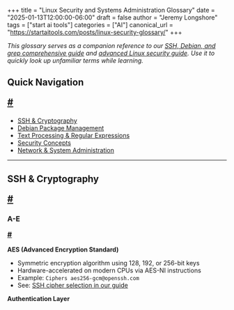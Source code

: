 +++
title = "Linux Security and Systems Administration Glossary"
date = "2025-01-13T12:00:00-06:00"
draft = false
author = "Jeremy Longshore"
tags = ["start ai tools"]
categories = ["AI"]
canonical_url = "https://startaitools.com/posts/linux-security-glossary/"
+++

<p><em>This glossary serves as a companion reference to our <a href="https://startaitools.com/posts/ssh-deb-grep-comprehensive-guide/">SSH, Debian, and grep comprehensive guide</a> and <a href="https://startaitools.com/posts/advanced-linux-security-ssh-debian-text-processing/">advanced Linux security guide</a>. Use it to quickly look up unfamiliar terms while learning.</em></p>
<h2 id="quick-navigation">
 Quick Navigation
 
 <a class="anchor" href="#quick-navigation">#</a>
</h2>
<ul>
<li><a href="#ssh--cryptography">SSH &amp; Cryptography</a></li>
<li><a href="#debian-package-management">Debian Package Management</a></li>
<li><a href="#text-processing--regular-expressions">Text Processing &amp; Regular Expressions</a></li>
<li><a href="#security-concepts">Security Concepts</a></li>
<li><a href="#network--system-administration">Network &amp; System Administration</a></li>
</ul>
<hr/>
<h2 id="ssh--cryptography">
 SSH &amp; Cryptography
 
 <a class="anchor" href="#ssh--cryptography">#</a>
</h2>
<h3 id="a-e">
 A-E
 
 <a class="anchor" href="#a-e">#</a>
</h3>
<p><strong>AES (Advanced Encryption Standard)</strong></p>
<ul>
<li>Symmetric encryption algorithm using 128, 192, or 256-bit keys</li>
<li>Hardware-accelerated on modern CPUs via AES-NI instructions</li>
<li>Example: <code>Ciphers aes256-gcm@openssh.com</code></li>
<li>See: <a href="https://startaitools.com/posts/advanced-linux-security-ssh-debian-text-processing/#performance-optimization-through-multiplexing-and-algorithm-selection">SSH cipher selection in our guide</a></li>
</ul>
<p><strong>Authentication Layer</strong></p>
